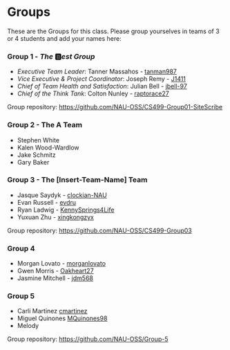 # Groups

These are the Groups for this class. Please group yourselves in teams of 3 or 4 students and add your names here:

### Group 1 - _The_ :b:_est Group_
+ _Executive Team Leader_: Tanner Massahos - [tanman987](https://github.com/tanman987)
+ _Vice Executive & Project Coordinator_: Joseph Remy - [J1411](https://github.com/J1411)
+ _Chief of Team Health and Satisfaction_: Julian Bell - [jbell-97](https://github.com/jbell-97)
+ _Chief of the Think Tank_: Colton Nunley - [raptorace27](https://github.com/raptorace27)

Group repository: <https://github.com/NAU-OSS/CS499-Group01-SiteScribe>

### Group 2 - The A Team
* Stephen White
* Kalen Wood-Wardlow
* Jake Schmitz
* Gary Baker 

### Group 3 - The [Insert-Team-Name] Team
* Jasque Saydyk - [clockian-NAU](https://github.com/clockian-NAU)
* Evan Russell - [evdru](https://github.com/evdru)
* Ryan Ladwig - [KennySprings4Life](https://github.com/KennySprings4Life)
* Yuxuan Zhu - [xingkongzyx](https://github.com/xingkongzyx)

Group repository: <https://github.com/NAU-OSS/CS499-Group03>

### Group 4
* Morgan Lovato - [morganlovato](https://github.com/morganlovato)
* Gwen Morris - [Oakheart27](https://github.com/Oakheart27)
* Jasmine Mitchell - [jdm568](https://github.com/jdm568)

### Group 5
* Carli Martinez [cmartinez](https://github.com/csmartinez)
* Miguel Quinones [MQuinones98](https://github.com/MQuinones98)
* Melody

Group repository: <https://github.com/NAU-OSS/Group-5>
